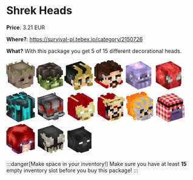 # Shrek Heads

**Price**: 3.21 EUR

**Where?**: https://survival-pi.tebex.io/category/2150726

**What?** With this package you get 5 of 15 different decorational heads.

![25650 ](466650ac0395010f45337b9eb1631768d6b49402.jpg)
![3328 ](5c05d3bda607b5aa053ae8007af5ca1d770101ee.jpg)
![2850 ](7dbf97c1873ff5b2bd9c54dc544d788db066d25e.jpg)
![3797 ](ab55291b05cb394657fa6ef6c907b5451a5173d5.jpg)
![7961 ](06991282231dc829e9fcb92de08a3182a1679425.jpg)
![38808 ](cc580e7fdacfda0e57e6386b6aac737ca144a8c3.jpg)
![38807 ](1ec9550f832b1e24fe8dcbea24e1c1c83b51631b.jpg)
![33629 ](d3c2edc007cc7b0a6c3272831722d0903f03f2bf.jpg)
![33829 ](f4bdad2a56aec47be4279b1b454cf8212fdebf1e.jpg)
![52747 ](376c9113e97f72043b0547b6aa6d8bc439d039f5.jpg)
![53925 ](9bab2d15cf976e5a8126cbcf9a3c95c1c2130ecf.jpg)
![53974 ](a6dd08f5a07aaf1fddaa08747515c5318e20fa6e.jpg)
![51050 ](dd49aa6f5c2783f578e22183de85b10d0c8536c8.jpg)
![48773 ](358477c579107e55e8fa327897d8b9b98eb32c35.jpg)
![46673 ](c35b06d949c885c999cac563db31f5812bd0c2a9.jpg)

:::danger[Make space in your inventory!]
Make sure you have at least **15** empty inventory slot before you buy this package!
:::